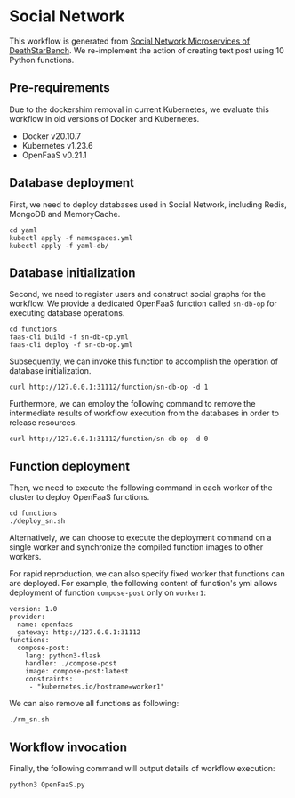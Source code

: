 # Social Network
This workflow is generated from [Social Network Microservices of DeathStarBench](https://github.com/delimitrou/DeathStarBench/tree/master/socialNetwork). We re-implement the action of creating text post using 10 Python functions.

## Pre-requirements
Due to the dockershim removal in current Kubernetes, we evaluate this workflow in old versions of Docker and Kubernetes.
* Docker v20.10.7
* Kubernetes v1.23.6
* OpenFaaS v0.21.1

## Database deployment
First, we need to deploy databases used in Social Network, including Redis, MongoDB and MemoryCache.
```
cd yaml
kubectl apply -f namespaces.yml
kubectl apply -f yaml-db/
```

## Database initialization
Second, we need to register users and construct social graphs for the workflow. We provide a dedicated OpenFaaS function called `sn-db-op` for executing database operations.
```
cd functions
faas-cli build -f sn-db-op.yml
faas-cli deploy -f sn-db-op.yml
```
Subsequently, we can invoke this function to accomplish the operation of database initialization.
```
curl http://127.0.0.1:31112/function/sn-db-op -d 1
```
Furthermore, we can employ the following command to remove the intermediate results of workflow execution from the databases in order to release resources.
```
curl http://127.0.0.1:31112/function/sn-db-op -d 0
```

## Function deployment
Then, we need to execute the following command in each worker of the cluster to deploy OpenFaaS functions.
```
cd functions
./deploy_sn.sh
```
Alternatively, we can choose to execute the deployment command on a single worker and synchronize the compiled function images to other workers.

For rapid reproduction, we can also specify fixed worker that functions can are deployed. For example, the following content of function's yml allows deployment of function `compose-post` only on `worker1`:
```
version: 1.0
provider:
  name: openfaas
  gateway: http://127.0.0.1:31112
functions:
  compose-post:
    lang: python3-flask
    handler: ./compose-post
    image: compose-post:latest
    constraints:
     - "kubernetes.io/hostname=worker1"
```


We can also remove all functions as following:
```
./rm_sn.sh
```

## Workflow invocation
Finally, the following command will output details of workflow execution:
```
python3 OpenFaaS.py
```